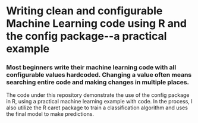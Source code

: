 # Writing clean and configurable Machine Learning code using R and the config package--a practical example


### Most beginners write their machine learning code with all configurable values hardcoded. Changing a value often means searching entire code and making changes in multiple places.

The code under this repository demonstrate the use of the config package in R, using a practical machine learning example with code. In the process, I also utilize the R caret package to train a classification algorithm and uses the final model to make predictions.
